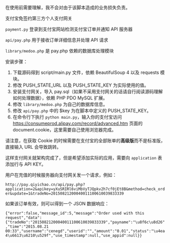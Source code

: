在使用前需要理解，我不会对由于该脚本造成的业务损失负责。

支付宝免签约第三方个人支付网关

`payment.py` 登录到支付宝网站检测支付宝订单并通知 API 服务器

`api/pay.php` 用于接收订单详细信息并处理 API 请求

`library/medoo.php` 是 pay.php 依赖的数据库处理模块

安装步骤：

 1. 下载源码得到 script/main.py 文件，依赖 BeautifulSoup 4 以及 requests 模块。
 2. 修改 PUSH_STATE_URL 以及 PUSH_STATE_KEY 为实际使用的值。
 3. 安装支付网关，导入 pay.sql（如果不采用支付网关的话请自行阅读源码理解如何处理数据），依赖 PHP PDO MySQL 扩展。
 4. 修改 `library/medoo.php` 为自己的数据库信息。
 5. 修改 `api/pay.php` 中的 $key 为在脚本中定义的 PUSH_STATE_KEY。
 6. 在命令行下执行 `python main.py`，输入你的支付宝访问 https://consumeprod.alipay.com/record/advanced.htm 页面的 document.cookie，这里需要自己使用浏览器完成。

请注意，在获取 Cookie 的时候需要在支付宝的全部账单的**高级版**而不是标准版，直接输入 URL 会导致跳转。

这样支付网关就架构完成了，但是希望添加实际的应用，需要向 `application` 表添加行与 API KEY。

用户在充值的时候服务器向支付网关发一个请求，例如：

`http://pay.qiyichao.cn/api/pay.php?application=2&apikey=yXuSRIRl6viMbVyTJQpkv2h7cf0jEt8B&method=check_order&update=1&tradeNo=20150821200040011100610039833339`

如果该订单有效，则可以得到一个 JSON 数据响应：

`{"error":false,"message_id":5,"message":"Order used with this request","data":{"tradeNo":"20150821200040011100610039833339","payname":"\u8f6c\u8d26","time":"2015.08.21 00:33","username":"cenegd","userid":"","amount":"0.01","status":"\u4ea4\u6613\u6210\u529f","use_timestamp":null,"use_appid":null}}`
